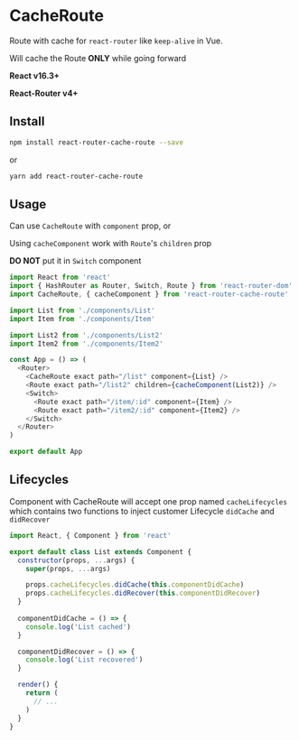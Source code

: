 # CacheRoute

Route with cache for `react-router` like `keep-alive` in Vue.

Will cache the Route **ONLY** while going forward

**React v16.3+**

**React-Router v4+**

## Install

```bash
npm install react-router-cache-route --save
```
or 

```bash
yarn add react-router-cache-route
```

## Usage

Can use `CacheRoute` with `component` prop, or

Using `cacheComponent` work with `Route`'s `children` prop 

**DO NOT** put it in `Switch` component

```javascript
import React from 'react'
import { HashRouter as Router, Switch, Route } from 'react-router-dom'
import CacheRoute, { cacheComponent } from 'react-router-cache-route'

import List from './components/List'
import Item from './components/Item'

import List2 from './components/List2'
import Item2 from './components/Item2'

const App = () => (
  <Router>
    <CacheRoute exact path="/list" component={List} />
    <Route exact path="/list2" children={cacheComponent(List2)} />
    <Switch>
      <Route exact path="/item/:id" component={Item} />
      <Route exact path="/item2/:id" component={Item2} />
    </Switch>
  </Router>
)

export default App
```

## Lifecycles

Component with CacheRoute will accept one prop named `cacheLifecycles` which contains two functions to inject customer Lifecycle `didCache` and `didRecover`

```javascript
import React, { Component } from 'react'

export default class List extends Component {
  constructor(props, ...args) {
    super(props, ...args)

    props.cacheLifecycles.didCache(this.componentDidCache)
    props.cacheLifecycles.didRecover(this.componentDidRecover)
  }
  
  componentDidCache = () => {
    console.log('List cached')
  }

  componentDidRecover = () => {
    console.log('List recovered')
  }

  render() {
    return (
      // ...
    )
  }
}

```

